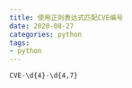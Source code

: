 ```yaml
---
title: 使用正则表达式匹配CVE编号
date: 2020-08-27
categories: python
tags: 
- python
---
```


```
CVE-\d{4}-\d{4,7}
```